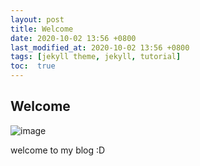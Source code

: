 ```yaml
---
layout: post
title: Welcome
date: 2020-10-02 13:56 +0800
last_modified_at: 2020-10-02 13:56 +0800
tags: [jekyll theme, jekyll, tutorial]
toc:  true
---
```


## Welcome

![image](https://user-images.githubusercontent.com/90083517/171790655-819f15d8-1f4f-4a5a-b5c3-4cb4aca9e7e9.png)

welcome to my blog :D